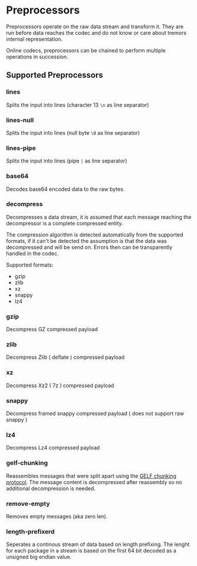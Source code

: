 # Preprocessors

Preprocessors operate on the raw data stream and transform it. They are run before data reaches the codec and do not know or care about tremors internal representation.

Online codecs, preprocessors can be chained to perform multiple operations in succession.

## Supported Preprocessors

### lines

Splits the input into lines (character 13 `\n` as line separator)

### lines-null

Splits the input into lines (null byte `\0` as line separator)

### lines-pipe

Splits the input into lines (pipe `|` as line separator)

### base64

Decodes base64 encoded data to the raw bytes.

### decompress

Decompresses a data stream, it is assumed that each message reaching the decompressor is a complete compressed entity.

The compression algorithm is detected automatically from the supported formats, if it can't be detected the assumption is that the data was decompressed and will be send on. Errors then can be transparently handled in the codec.

Supported formats:

- gzip
- zlib
- xz
- snappy
- lz4

### gzip

Decompress GZ compressed payload

### zlib

Decompress Zlib ( deflate ) compressed payload

### xz

Decompress Xz2 ( 7z ) compressed payload

### snappy

Decompress framed snappy compressed payload ( does not support raw snappy )

### lz4

Decompress Lz4 compressed payload

### gelf-chunking

Reassembles messages that were split apart using the [GELF chunking protocol](https://docs.graylog.org/en/3.0/pages/gelf.html#gelf-via-udp). The message content is decompressed after reassembly so no additional decompression is needed.

### remove-empty

Removes empty messages (aka zero len).

### length-prefixerd

Seperates a continous stream of data based on length prefixing. The lenght for each package in a stream is based on the first 64 bit decoded as a unsigned big endian value.
